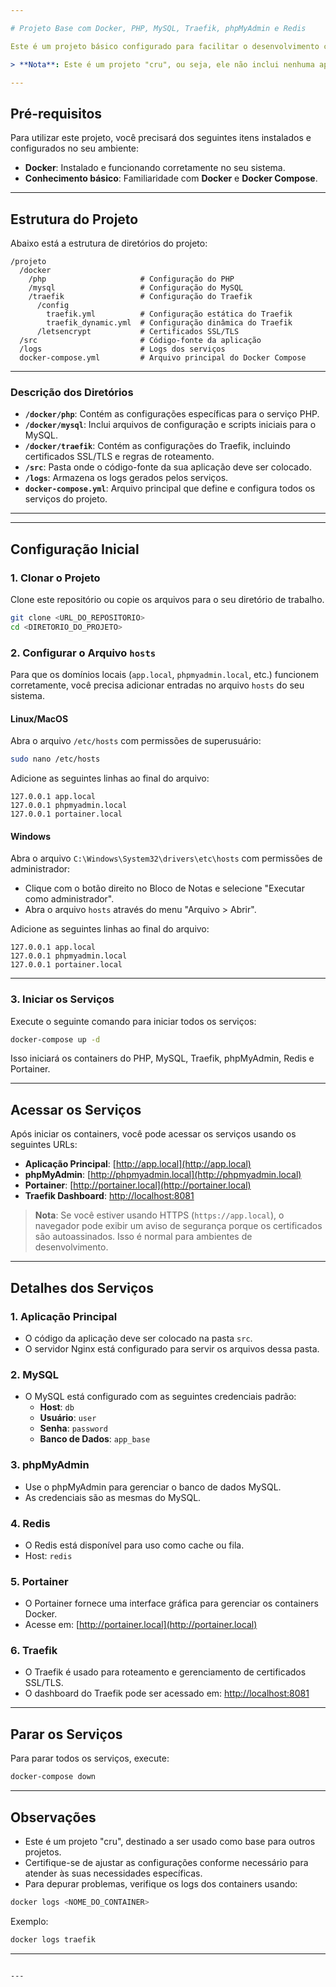 ```yaml
---

# Projeto Base com Docker, PHP, MySQL, Traefik, phpMyAdmin e Redis

Este é um projeto básico configurado para facilitar o desenvolvimento com **Docker**. Ele inclui serviços essenciais como **PHP**, **MySQL**, **Traefik** (para roteamento), **phpMyAdmin** (para gerenciamento do banco de dados) e **Redis** (para cache). A aplicação principal fica na pasta `src`, e todos os serviços são configurados usando o **Docker Compose**.

> **Nota**: Este é um projeto "cru", ou seja, ele não inclui nenhuma aplicação pré-configurada. Ele serve apenas como base para ser usado em projetos PHP com suporte a banco de dados, cache e roteamento.

---
```


## Pré-requisitos

Para utilizar este projeto, você precisará dos seguintes itens instalados e configurados no seu ambiente:

- **Docker**: Instalado e funcionando corretamente no seu sistema.
- **Conhecimento básico**: Familiaridade com **Docker** e **Docker Compose**.

---

## Estrutura do Projeto

Abaixo está a estrutura de diretórios do projeto:

```
/projeto
  /docker
    /php                     # Configuração do PHP
    /mysql                   # Configuração do MySQL
    /traefik                 # Configuração do Traefik
      /config
        traefik.yml          # Configuração estática do Traefik
        traefik_dynamic.yml  # Configuração dinâmica do Traefik
      /letsencrypt           # Certificados SSL/TLS
  /src                       # Código-fonte da aplicação
  /logs                      # Logs dos serviços
  docker-compose.yml         # Arquivo principal do Docker Compose
```

---

### Descrição dos Diretórios

- **`/docker/php`**: Contém as configurações específicas para o serviço PHP.
- **`/docker/mysql`**: Inclui arquivos de configuração e scripts iniciais para o MySQL.
- **`/docker/traefik`**: Contém as configurações do Traefik, incluindo certificados SSL/TLS e regras de roteamento.
- **`/src`**: Pasta onde o código-fonte da sua aplicação deve ser colocado.
- **`/logs`**: Armazena os logs gerados pelos serviços.
- **`docker-compose.yml`**: Arquivo principal que define e configura todos os serviços do projeto.

---

---

## Configuração Inicial

### 1. Clonar o Projeto
Clone este repositório ou copie os arquivos para o seu diretório de trabalho.

```bash
git clone <URL_DO_REPOSITORIO>
cd <DIRETORIO_DO_PROJETO>
```

### 2. Configurar o Arquivo `hosts`

Para que os domínios locais (`app.local`, `phpmyadmin.local`, etc.) funcionem corretamente, você precisa adicionar entradas no arquivo `hosts` do seu sistema.

#### **Linux/MacOS**
Abra o arquivo `/etc/hosts` com permissões de superusuário:

```bash
sudo nano /etc/hosts
```

Adicione as seguintes linhas ao final do arquivo:

```
127.0.0.1 app.local
127.0.0.1 phpmyadmin.local
127.0.0.1 portainer.local
```

#### **Windows**
Abra o arquivo `C:\Windows\System32\drivers\etc\hosts` com permissões de administrador:
- Clique com o botão direito no Bloco de Notas e selecione "Executar como administrador".
- Abra o arquivo `hosts` através do menu "Arquivo > Abrir".

Adicione as seguintes linhas ao final do arquivo:

```
127.0.0.1 app.local
127.0.0.1 phpmyadmin.local
127.0.0.1 portainer.local
```

---

### 3. Iniciar os Serviços

Execute o seguinte comando para iniciar todos os serviços:

```bash
docker-compose up -d
```

Isso iniciará os containers do PHP, MySQL, Traefik, phpMyAdmin, Redis e Portainer.

---

## Acessar os Serviços

Após iniciar os containers, você pode acessar os serviços usando os seguintes URLs:

- **Aplicação Principal**: [http://app.local](http://app.local)
- **phpMyAdmin**: [http://phpmyadmin.local](http://phpmyadmin.local)
- **Portainer**: [http://portainer.local](http://portainer.local)
- **Traefik Dashboard**: [http://localhost:8081](http://localhost:8081)

> **Nota**: Se você estiver usando HTTPS (`https://app.local`), o navegador pode exibir um aviso de segurança porque os certificados são autoassinados. Isso é normal para ambientes de desenvolvimento.

---

## Detalhes dos Serviços

### 1. **Aplicação Principal**
- O código da aplicação deve ser colocado na pasta `src`.
- O servidor Nginx está configurado para servir os arquivos dessa pasta.

### 2. **MySQL**
- O MySQL está configurado com as seguintes credenciais padrão:
  - **Host**: `db`
  - **Usuário**: `user`
  - **Senha**: `password`
  - **Banco de Dados**: `app_base`

### 3. **phpMyAdmin**
- Use o phpMyAdmin para gerenciar o banco de dados MySQL.
- As credenciais são as mesmas do MySQL.

### 4. **Redis**
- O Redis está disponível para uso como cache ou fila.
- Host: `redis`

### 5. **Portainer**
- O Portainer fornece uma interface gráfica para gerenciar os containers Docker.
- Acesse em: [http://portainer.local](http://portainer.local)

### 6. **Traefik**
- O Traefik é usado para roteamento e gerenciamento de certificados SSL/TLS.
- O dashboard do Traefik pode ser acessado em: [http://localhost:8081](http://localhost:8081)

---

## Parar os Serviços

Para parar todos os serviços, execute:

```bash
docker-compose down
```

---

## Observações

- Este é um projeto "cru", destinado a ser usado como base para outros projetos.
- Certifique-se de ajustar as configurações conforme necessário para atender às suas necessidades específicas.
- Para depurar problemas, verifique os logs dos containers usando:

```bash
docker logs <NOME_DO_CONTAINER>
```

Exemplo:

```bash
docker logs traefik
```

---
```

---
